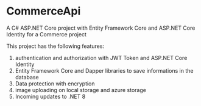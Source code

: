 # CommerceApi
A C# ASP.NET Core project with Entity Framework Core and ASP.NET Core Identity for a Commerce project

This project has the following features:
1) authentication and authorization with JWT Token and ASP.NET Core Identity
2) Entity Framework Core and Dapper libraries to save informations in the database
3) Data protection with encryption
4) image uploading on local storage and azure storage
5) Incoming updates to .NET 8
